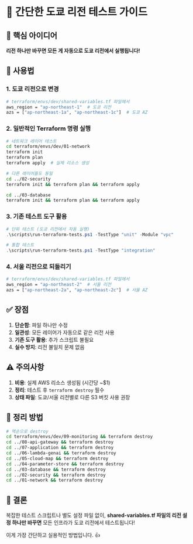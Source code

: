 # 🗾 간단한 도쿄 리전 테스트 가이드

## 🎯 핵심 아이디어
**리전 하나만 바꾸면 모든 게 자동으로 도쿄 리전에서 실행됩니다!**

## 🚀 사용법

### 1. 도쿄 리전으로 변경
```bash
# terraform/envs/dev/shared-variables.tf 파일에서
aws_region = "ap-northeast-1"  # 도쿄 리전
azs = ["ap-northeast-1a", "ap-northeast-1c"]  # 도쿄 AZ
```

### 2. 일반적인 Terraform 명령 실행
```bash
# 네트워크 레이어 테스트
cd terraform/envs/dev/01-network
terraform init
terraform plan
terraform apply  # 실제 리소스 생성

# 다른 레이어들도 동일
cd ../02-security
terraform init && terraform plan && terraform apply

cd ../03-database  
terraform init && terraform plan && terraform apply
```

### 3. 기존 테스트 도구 활용
```powershell
# 단위 테스트 (도쿄 리전에서 자동 실행)
.\scripts\run-terraform-tests.ps1 -TestType "unit" -Module "vpc"

# 통합 테스트
.\scripts\run-terraform-tests.ps1 -TestType "integration"
```

### 4. 서울 리전으로 되돌리기
```bash
# terraform/envs/dev/shared-variables.tf 파일에서
aws_region = "ap-northeast-2"  # 서울 리전
azs = ["ap-northeast-2a", "ap-northeast-2c"]  # 서울 AZ
```

## ✅ 장점

1. **단순함**: 파일 하나만 수정
2. **일관성**: 모든 레이어가 자동으로 같은 리전 사용
3. **기존 도구 활용**: 추가 스크립트 불필요
4. **실수 방지**: 리전 불일치 문제 없음

## ⚠️ 주의사항

1. **비용**: 실제 AWS 리소스 생성됨 (시간당 ~$1)
2. **정리**: 테스트 후 `terraform destroy` 필수
3. **상태 파일**: 도쿄/서울 리전별로 다른 S3 버킷 사용 권장

## 🧹 정리 방법

```bash
# 역순으로 destroy
cd terraform/envs/dev/09-monitoring && terraform destroy
cd ../08-api-gateway && terraform destroy  
cd ../07-application && terraform destroy
cd ../06-lambda-genai && terraform destroy
cd ../05-cloud-map && terraform destroy
cd ../04-parameter-store && terraform destroy
cd ../03-database && terraform destroy
cd ../02-security && terraform destroy
cd ../01-network && terraform destroy
```

## 🎉 결론

복잡한 테스트 스크립트나 별도 설정 파일 없이, **shared-variables.tf 파일의 리전 설정 하나만 바꾸면** 모든 인프라가 도쿄 리전에서 테스트됩니다!

이게 가장 간단하고 실용적인 방법입니다. 👍